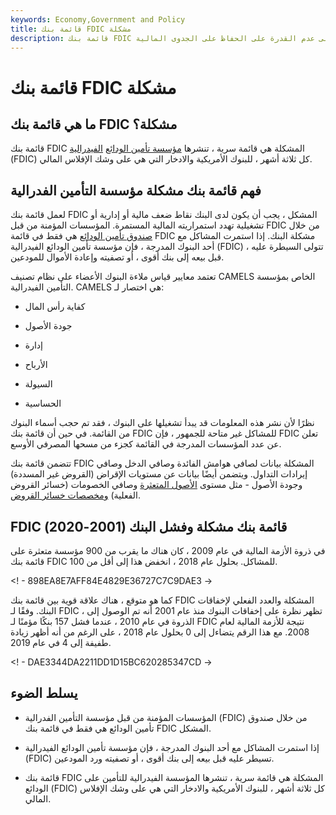 ```yaml
---
keywords: Economy,Government and Policy
title: قائمة بنك FDIC مشكلة
description: قائمة بنك FDIC للمشاكل هي قائمة سرية بالبنوك الأمريكية التي توشك على عدم القدرة على الحفاظ على الجدوى المالية.
---
```


# قائمة بنك FDIC مشكلة
## ما هي قائمة بنك FDIC مشكلة؟

قائمة بنك FDIC المشكلة هي قائمة سرية ، تنشرها [مؤسسة تأمين الودائع](/fdic) [الفيدرالية](/fdic) (FDIC) كل ثلاثة أشهر ، للبنوك الأمريكية والادخار التي هي على وشك الإفلاس المالي.

## فهم قائمة بنك مشكلة مؤسسة التأمين الفدرالية

لعمل قائمة بنك FDIC المشكل ، يجب أن يكون لدى البنك نقاط ضعف مالية أو إدارية أو تشغيلية تهدد استمراريته المالية المستمرة. المؤسسات المؤمنة من قبل FDIC من خلال [صندوق تأمين الودائع](/deposit-insurance-fund) هي فقط في قائمة FDIC مشكلة البنك. إذا استمرت المشاكل مع أحد البنوك المدرجة ، فإن مؤسسة تأمين الودائع الفيدرالية (FDIC) تتولى السيطرة عليه ، قبل بيعه إلى بنك أقوى ، أو تصفيته وإعادة الأموال للمودعين.

تعتمد معايير قياس ملاءة البنوك الأعضاء على نظام تصنيف CAMELS الخاص بمؤسسة التأمين الفيدرالية. CAMELS هي اختصار لـ:

- كفاية رأس المال

- جودة الأصول

- إدارة

- الأرباح

- السيولة

- الحساسية

نظرًا لأن نشر هذه المعلومات قد يبدأ تشغيلها على البنوك ، فقد تم حجب أسماء البنوك من القائمة. في حين أن قائمة بنك FDIC للمشاكل غير متاحة للجمهور ، فإن FDIC تعلن عن عدد المؤسسات المدرجة في القائمة كجزء من مسحها المصرفي الأوسع.

تتضمن قائمة بنك FDIC المشكلة بيانات لصافي هوامش الفائدة وصافي الدخل وصافي إيرادات التداول. ويتضمن أيضًا بيانات عن مستويات الإقراض (القروض غير المسددة) وجودة الأصول - مثل مستوى [الأصول المتعثرة](/non-performing-assets) وصافي الخصومات (خسائر القروض الفعلية) [ومخصصات خسائر القروض](/loanlossprovision).

## FDIC قائمة بنك مشكلة وفشل البنك (2001-2020)

في ذروة الأزمة المالية في عام 2009 ، كان هناك ما يقرب من 900 مؤسسة متعثرة على قائمة بنك FDIC للمشاكل. بحلول عام 2018 ، انخفض هذا إلى أقل من 100.

<! - 898EA8E7AFF84E4829E36727C7C9DAE3 ->

كما هو متوقع ، هناك علاقة قوية بين قائمة بنك FDIC المشكلة والعدد الفعلي لإخفاقات البنك. وفقًا لـ FDIC ، تظهر نظرة على إخفاقات البنوك منذ عام 2001 أنه تم الوصول إلى الذروة في عام 2010 ، عندما فشل 157 بنكًا مؤمنًا لـ FDIC نتيجة للأزمة المالية لعام 2008. مع هذا الرقم يتضاءل إلى 0 بحلول عام 2018 ، على الرغم من أنه أظهر زيادة طفيفة إلى 4 في عام 2019.

<! - DAE3344DA2211DD1D15BC620285347CD ->

## يسلط الضوء

- المؤسسات المؤمنة من قبل مؤسسة التأمين الفدرالية (FDIC) من خلال صندوق تأمين الودائع هي فقط في قائمة بنك FDIC المشكل.

- إذا استمرت المشاكل مع أحد البنوك المدرجة ، فإن مؤسسة تأمين الودائع الفيدرالية (FDIC) تسيطر عليه قبل بيعه إلى بنك أقوى ، أو تصفيته ورد المودعين.

- قائمة بنك FDIC المشكلة هي قائمة سرية ، تنشرها المؤسسة الفيدرالية للتأمين على الودائع (FDIC) كل ثلاثة أشهر ، للبنوك الأمريكية والادخار التي هي على وشك الإفلاس المالي.

